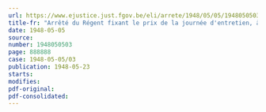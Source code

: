 ```yaml
---
url: https://www.ejustice.just.fgov.be/eli/arrete/1948/05/05/1948050503/justel
title-fr: "Arrêté du Régent fixant le prix de la journée d'entretien, à partir du 1er janvier 1948, dans les instituts pour enfants anormaux et estropiés"
date: 1948-05-05
source:
number: 1948050503
page: 888888
case: 1948-05-05/03
publication: 1948-05-23
starts:
modifies:
pdf-original:
pdf-consolidated:
---
```


